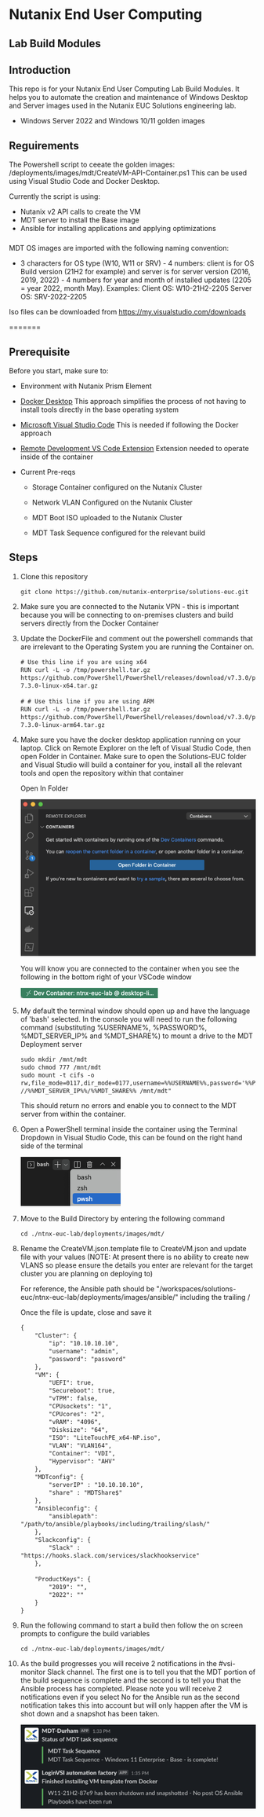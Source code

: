 # Nutanix End User Computing 
## Lab Build Modules

## Introduction
This repo is for your Nutanix End User Computing Lab Build Modules. It helps you to automate the creation and maintenance of Windows Desktop and Server images used in the Nutanix EUC Solutions engineering lab.


* Windows Server 2022 and Windows 10/11 golden images

## Reguirements
The Powershell script to ceeate the golden images: /deployments/images/mdt/CreateVM-API-Container.ps1
This can be used using Visual Studio Code and Docker Desktop.

Currently the script is using:

* Nutanix v2 API calls to create the VM
* MDT server to install the Base image
* Ansible for installing applications and applying optimizations

###
MDT OS images are imported with the following naming convention:
* 3 characters for OS type (W10, W11 or SRV) - 4 numbers: client is for OS Build version (21H2 for example) and server is for server version (2016, 2019, 2022) - 4 numbers for year and month of installed updates (2205 = year 2022, month May).
Examples:
Client OS: W10-21H2-2205
Server OS: SRV-2022-2205

Iso files can be downloaded from https://my.visualstudio.com/downloads

=======
## Prerequisite
Before you start, make sure to:

* Environment with Nutanix Prism Element

* [Docker Desktop](https://www.docker.com/products/docker-desktop/) This approach simplifies the process of not having to install tools directly in the base operating system

* [Microsoft Visual Studio Code](https://code.visualstudio.com/) This is needed if following the Docker approach

* [Remote Development VS Code Extension](https://marketplace.visualstudio.com/items?itemName=ms-vscode-remote.vscode-remote-extensionpack) Extension needed to operate inside of the container

* Current Pre-reqs

    * Storage Container configured on the Nutanix Cluster

    * Network VLAN Configured on the Nutanix Cluster

    * MDT Boot ISO uploaded to the Nutanix Cluster

    * MDT Task Sequence configured for the relevant build

## Steps

1. Clone this repository

    ```
    git clone https://github.com/nutanix-enterprise/solutions-euc.git
    ```

1. Make sure you are connected to the Nutanix VPN - this is important because you will be connecting to on-premises clusters and build servers directly from the Docker Container

2. Update the DockerFile and comment out the powershell commands that are irrelevant to the Operating System you are running the Container on.
    ```
    # Use this line if you are using x64
    RUN curl -L -o /tmp/powershell.tar.gz https://github.com/PowerShell/PowerShell/releases/download/v7.3.0/powershell-7.3.0-linux-x64.tar.gz

    # # Use this line if you are using ARM
    RUN curl -L -o /tmp/powershell.tar.gz https://github.com/PowerShell/PowerShell/releases/download/v7.3.0/powershell-7.3.0-linux-arm64.tar.gz
    ```

1. Make sure you have the docker desktop application running on your laptop. Click on Remote Explorer on the left of Visual Studio Code, then open Folder in Container. Make sure to open the Solutions-EUC folder and Visual Studio will build a container for you, install all the relevant tools and open the repository within that container

    Open In Folder

    ![](/ntnx-euc-lab/images/open_in_folder.png)

    You will know you are connected to the container when you see the following in the bottom right of your VSCode window

    ![](/ntnx-euc-lab/images/docker_connected.png)

1. My default the terminal window should open up and have the language of 'bash' selected.  In the console you will need to run the following command (substituting %USERNAME%, %PASSWORD%, %MDT_SERVER_IP% and %MDT_SHARE%) to mount a drive to the MDT Deployment server

    ```
    sudo mkdir /mnt/mdt
    sudo chmod 777 /mnt/mdt
    sudo mount -t cifs -o rw,file_mode=0117,dir_mode=0177,username=%%USERNAME%%,password='%%PASSWORD%%',domain=wsperf //%%MDT_SERVER_IP%%/%%MDT_SHARE%% /mnt/mdt"
    ```
    This should return no errors and enable you to connect to the MDT server from within the container.

2. Open a PowerShell terminal inside the container using the Terminal Dropdown in Visual Studio Code, this can be found on the right hand side of the terminal

    ![](/ntnx-euc-lab/images/posh_terminal.png)

3. Move to the Build Directory by entering the following command

    ```
    cd ./ntnx-euc-lab/deployments/images/mdt/
    ```

4. Rename the CreateVM.json.template file to CreateVM.json and update file with your values (NOTE: At present there is no ability to create new VLANS so please ensure the details you enter are relevant for the target cluster you are planning on deploying to)

    For reference, the Ansible path should be "/workspaces/solutions-euc/ntnx-euc-lab/deployments/images/ansible/" including the trailing /

    Once the file is update, close and save it

    ```
    {
        "Cluster": {
            "ip": "10.10.10.10",
            "username": "admin",
            "password": "password"
        },
        "VM": {
            "UEFI": true,
            "Secureboot": true,
            "vTPM": false,
            "CPUsockets": "1",
            "CPUcores": "2",
            "vRAM": "4096",
            "Disksize": "64",
            "ISO": "LiteTouchPE_x64-NP.iso", 
            "VLAN": "VLAN164",
            "Container": "VDI",
            "Hypervisor": "AHV"
        },
        "MDTconfig": {
            "serverIP" : "10.10.10.10",
            "share" : "MDTShare$"
        },
        "Ansibleconfig": {
            "ansiblepath": "/path/to/ansible/playbooks/including/trailing/slash/"
        },
        "Slackconfig": {
            "Slack" : "https://hooks.slack.com/services/slackhookservice"
        },
        
        "ProductKeys": {
            "2019": "",
            "2022": ""
        }
    }
    ```

1. Run the following command to start a build then follow the on screen prompts to configure the build variables

    ```
    cd ./ntnx-euc-lab/deployments/images/mdt/
    ```

1. As the build progresses you will receive 2 notifications in the #vsi-monitor Slack channel. The first one is to tell you that the MDT portion of the build sequence is complete and the second is to tell you that the Ansible process has completed.  Please note you will receive 2 notifications even if you select No for the Ansible run as the second notification takes this into account but will only happen after the VM is shot down and a snapshot has been taken.

    ![](/ntnx-euc-lab/images/vsi_result.png)
